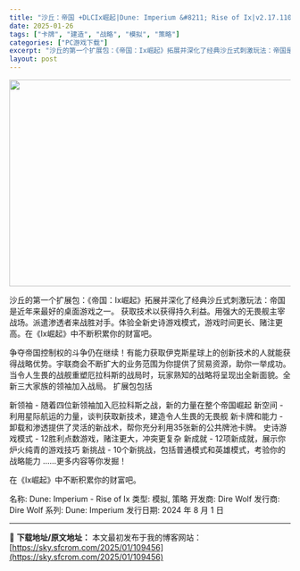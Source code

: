 ```yaml
---
title: "沙丘：帝国 +DLCIx崛起|Dune: Imperium &#8211; Rise of Ix|v2.17.1100|简体中文|413M"
date: 2025-01-26
tags: ["卡牌", "建造", "战略", "模拟", "策略"]
categories: ["PC游戏下载"]
excerpt: "沙丘的第一个扩展包：《帝国：Ix崛起》拓展并深化了经典沙丘式刺激玩法：帝国是近年来最好的桌面游戏之一。 获取技术以获得持久利益。用强大的无畏舰主宰战场。派遣渗透者来战胜对手。体验全新史诗游戏模式，游戏时间更长、赌注更高。在《Ix崛起》中不断积累你的财富吧。 争夺帝国控制权的斗争仍在继续！有能力获取伊&hellip;"
layout: post
---
```


<img class="aligncenter size-full wp-image-109457" src="https://sky.sfcrom.com/wp-content/uploads/2025/01/2025012615360073.webp" alt="" width="660" height="370" />

沙丘的第一个扩展包：《帝国：Ix崛起》拓展并深化了经典沙丘式刺激玩法：帝国是近年来最好的桌面游戏之一。
获取技术以获得持久利益。用强大的无畏舰主宰战场。派遣渗透者来战胜对手。体验全新史诗游戏模式，游戏时间更长、赌注更高。在《Ix崛起》中不断积累你的财富吧。

争夺帝国控制权的斗争仍在继续！有能力获取伊克斯星球上的创新技术的人就能获得战略优势。宇联商会不断扩大的业务范围为你提供了贸易资源，助你一举成功。当令人生畏的战舰重塑厄拉科斯的战局时，玩家熟知的战略将呈现出全新面貌。全新三大家族的领袖加入战局。
扩展包包括

新领袖 - 随着四位新领袖加入厄拉科斯之战，新的力量在整个帝国崛起
新空间 - 利用星际航运的力量，谈判获取新技术，建造令人生畏的无畏舰
新卡牌和能力 - 卸载和渗透提供了灵活的新战术，帮你充分利用35张新的公共牌池卡牌。
史诗游戏模式 - 12胜利点数游戏，赌注更大，冲突更复杂
新成就 - 12项新成就，展示你炉火纯青的游戏技巧
新挑战 - 10个新挑战，包括普通模式和英雄模式，考验你的战略能力
……更多内容等你发掘！

在《Ix崛起》中不断积累你的财富吧。

名称: Dune: Imperium - Rise of Ix
类型: 模拟, 策略
开发商: Dire Wolf
发行商: Dire Wolf
系列: Dune: Imperium
发行日期: 2024 年 8 月 1 日

---
📖 **下载地址/原文地址：** 本文最初发布于我的博客网站：[https://sky.sfcrom.com/2025/01/109456](https://sky.sfcrom.com/2025/01/109456)
